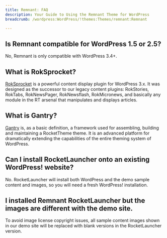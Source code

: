 ```yaml
---
title: Remnant: FAQ
description: Your Guide to Using the Remnant Theme for WordPress
breadcrumb: /wordpress:WordPress/!themes:Themes/remnant:Remnant

---
```


## Is Remnant compatible for WordPress 1.5 or 2.5?

No, Remnant is only compatible with WordPress 3.4+.

## What is RokSprocket?

[RokSprocket][roksprocket] is a powerful content display plugin for WordPress 3.x. It was designed as the successor to our legacy content plugins: RokStories, RokTabs, RokNewsPager, RokNewsflash, RokMicronews, and basically any module in the RT arsenal that manipulates and displays articles.

## What is Gantry?

[Gantry][gantry] is, as a basic definition, a framework used for assembling, building and maintaining a RocketTheme theme. It is an advanced platform for dramatically extending the capabilities of the entire theming system of WordPress.

## Can I install RocketLauncher onto an existing WordPress! website?

No. RocketLauncher will install both WordPress and the demo sample content and images, so you will need a fresh WordPress! installation.

## I installed Remnant RocketLauncher but the images are different with the demo site.

To avoid image license copyright issues, all sample content images shown in our demo site will be replaced with blank versions in the RocketLauncher version.

[gantry]: http://gantry.org/
[forum]: http://www.rockettheme.com/forum/wordpress-theme-remnant
[roksprocket]: http://www.rockettheme.com/wordpress/plugins/roksprocket